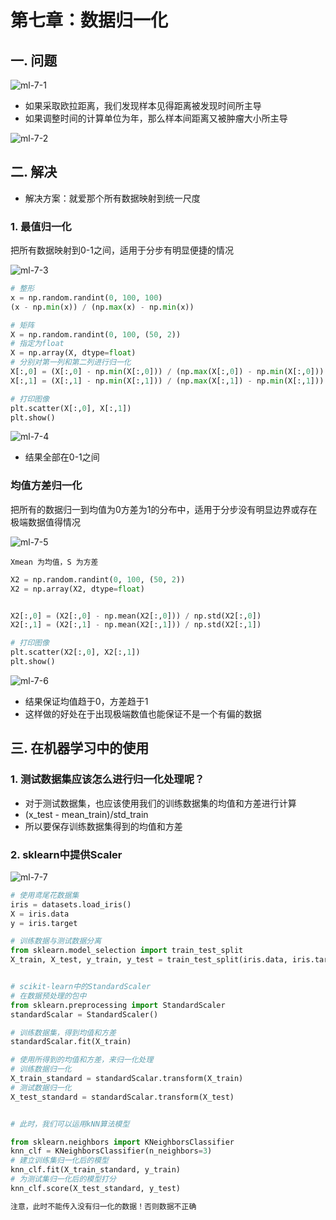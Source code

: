 # 第七章：数据归一化

## 一. 问题
![ml-7-1](https://s2.ax1x.com/2020/01/07/lcgs2R.md.png)

* 如果采取欧拉距离，我们发现样本见得距离被发现时间所主导
* 如果调整时间的计算单位为年，那么样本间距离又被肿瘤大小所主导

![ml-7-2](https://s2.ax1x.com/2020/01/07/lcggr6.md.png)

## 二. 解决
* 解决方案：就爱那个所有数据映射到统一尺度

### 1. 最值归一化
把所有数据映射到0-1之间，适用于分步有明显便捷的情况

![ml-7-3](https://s2.ax1x.com/2020/01/07/lcghIe.png)

```python
# 整形
x = np.random.randint(0, 100, 100) 
(x - np.min(x)) / (np.max(x) - np.min(x))

# 矩阵
X = np.random.randint(0, 100, (50, 2))
# 指定为float
X = np.array(X, dtype=float)
# 分别对第一列和第二列进行归一化
X[:,0] = (X[:,0] - np.min(X[:,0])) / (np.max(X[:,0]) - np.min(X[:,0]))
X[:,1] = (X[:,1] - np.min(X[:,1])) / (np.max(X[:,1]) - np.min(X[:,1]))

# 打印图像
plt.scatter(X[:,0], X[:,1])
plt.show()
```
![ml-7-4](https://s2.ax1x.com/2020/01/07/lcgbsP.png)

* 结果全部在0-1之间

### 均值方差归一化
把所有的数据归一到均值为0方差为1的分布中，适用于分步没有明显边界或存在极端数据值得情况<br>

![ml-7-5](https://s2.ax1x.com/2020/01/08/lgI2F0.png)

`Xmean 为均值，S 为方差`
```python
X2 = np.random.randint(0, 100, (50, 2))
X2 = np.array(X2, dtype=float)


X2[:,0] = (X2[:,0] - np.mean(X2[:,0])) / np.std(X2[:,0])
X2[:,1] = (X2[:,1] - np.mean(X2[:,1])) / np.std(X2[:,1])

# 打印图像
plt.scatter(X2[:,0], X2[:,1])
plt.show()

```
![ml-7-6](https://s2.ax1x.com/2020/01/08/lgITm9.png)

* 结果保证均值趋于0，方差趋于1
* 这样做的好处在于出现极端数值也能保证不是一个有偏的数据


## 三. 在机器学习中的使用

### 1. 测试数据集应该怎么进行归一化处理呢？
* 对于测试数据集，也应该使用我们的训练数据集的均值和方差进行计算
* (x_test - mean_train)/std_train
* 所以要保存训练数据集得到的均值和方差

### 2. sklearn中提供Scaler

![ml-7-7](https://s2.ax1x.com/2020/01/08/lgILY6.md.png)

```python
# 使用鸢尾花数据集
iris = datasets.load_iris()
X = iris.data
y = iris.target

# 训练数据与测试数据分离
from sklearn.model_selection import train_test_split
X_train, X_test, y_train, y_test = train_test_split(iris.data, iris.target, test_size=0.2, random_state=666)


# scikit-learn中的StandardScaler
# 在数据预处理的包中
from sklearn.preprocessing import StandardScaler 
standardScalar = StandardScaler() 

# 训练数据集，得到均值和方差
standardScalar.fit(X_train)

# 使用所得到的均值和方差，来归一化处理
# 训练数据归一化
X_train_standard = standardScalar.transform(X_train)
# 测试数据归一化
X_test_standard = standardScalar.transform(X_test) 


# 此时，我们可以运用kNN算法模型

from sklearn.neighbors import KNeighborsClassifier
knn_clf = KNeighborsClassifier(n_neighbors=3)
# 建立训练集归一化后的模型
knn_clf.fit(X_train_standard, y_train)
# 为测试集归一化后的模型打分
knn_clf.score(X_test_standard, y_test)

注意，此时不能传入没有归一化的数据！否则数据不正确

```



<comment/>